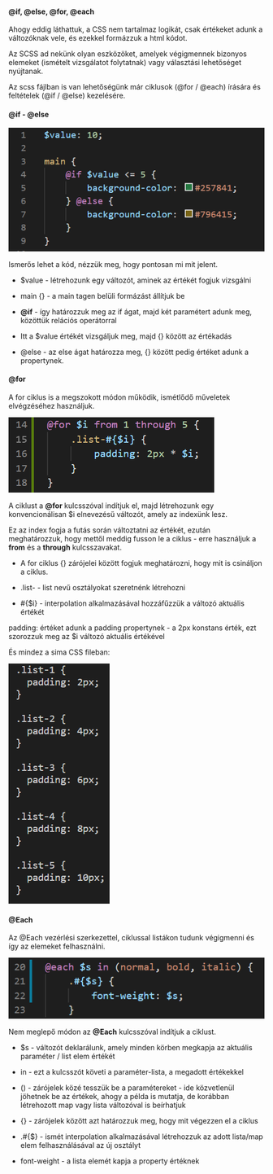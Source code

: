 #### @if, @else, @for, @each
Ahogy eddig láthattuk, a CSS nem tartalmaz logikát, csak értékeket adunk a változóknak vele, és ezekkel formázzuk a html kódot.

Az SCSS ad nekünk olyan eszközöket, amelyek végigmennek bizonyos elemeket (ismételt vizsgálatot folytatnak) vagy választási lehetőséget nyújtanak.

Az scss fájlban is van lehetőségünk már ciklusok (@for / @each) írására és feltételek (@if / @else) kezelésére.



#### @if - @else
![alt if-else](./img/if.PNG)

Ismerős lehet a kód, nézzük meg, hogy pontosan mi mit jelent.

- $value - létrehozunk egy változót, aminek az értékét fogjuk vizsgálni

- main {} - a main tagen belüli formázást állítjuk be

- **@if** - így határozzuk meg az if ágat, majd két paramétert adunk meg, közöttük relációs operátorral

- Itt a $value értékét vizsgáljuk meg, majd {} között az értékadás

- @else - az else ágat határozza meg, {} között pedig értéket adunk a propertynek.



#### @for
A for ciklus is a megszokott módon működik, ismétlődő műveletek elvégzéséhez használjuk.

![alt for](./img/for.PNG)

A ciklust a **@for** kulcsszóval indítjuk el, majd létrehozunk egy konvencionálisan $i elnevezésű változót, amely az indexünk lesz.

Ez az index fogja a futás során változtatni az értékét, ezután meghatározzuk, hogy mettől meddig fusson le a ciklus - erre használjuk a **from** és a **through** kulcsszavakat.

- A for ciklus {} zárójelei között fogjuk meghatározni, hogy mit is csináljon a ciklus.

- .list- - list nevű osztályokat szeretnénk létrehozni

- #{$i} - interpolation alkalmazásával hozzáfűzzük a változó aktuális értékét

padding: értéket adunk a padding propertynek - a 2px konstans érték, ezt szorozzuk meg az $i változó aktuális értékével

És mindez a sima CSS fileban:

![alt for2](./img/for2.PNG)



#### @Each
Az @Each vezérlési szerkezettel, ciklussal listákon tudunk végigmenni és így az elemeket felhasználni.

![alt each](./img/each.PNG)

Nem meglepő módon az **@Each** kulcsszóval indítjuk a ciklust.

- $s - változót deklarálunk, amely minden körben megkapja az aktuális paraméter / list elem értékét

- in - ezt a kulcsszót követi a paraméter-lista, a megadott értékekkel

- () - zárójelek közé tesszük be a paramétereket - ide közvetlenül jöhetnek be az értékek, ahogy a példa is mutatja, de korábban létrehozott map vagy lista változóval is beírhatjuk

- {} - zárójelek között azt határozzuk meg, hogy mit végezzen el a ciklus

- .#{$} - ismét interpolation alkalmazásával létrehozzuk az adott lista/map elem felhasználásával az új osztályt

- font-weight - a lista elemét kapja a property értéknek
